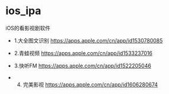 # ios_ipa
iOS的看影视剧软件


* 1.大全图文识别
https://apps.apple.com/cn/app/id1530780085

* 2.青蛙视频
https://apps.apple.com/cn/app/id1533237016

* 3.快听FM
https://apps.apple.com/cn/app/id1522205046

* 4. 完美影视
https://apps.apple.com/cn/app/id1606280674



